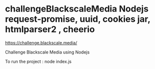 # challengeBlackscaleMedia Nodejs   request-promise, uuid, cookies jar, htmlparser2 , cheerio

https://challenge.blackscale.media/

Challenge Blackscale Media using Nodejs

To run the project : node index.js
